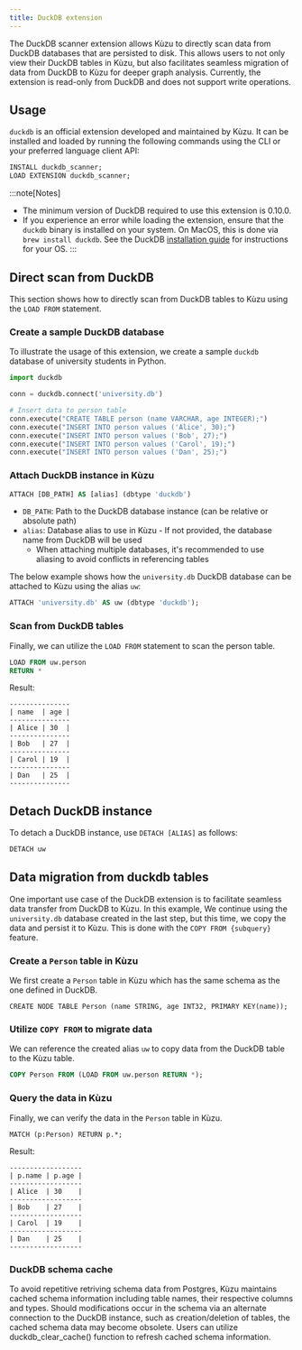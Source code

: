 ```yaml
---
title: DuckDB extension
---
```


The DuckDB scanner extension allows Kùzu to directly scan data from DuckDB databases that are persisted to
disk. This allows users to not only view their DuckDB tables in Kùzu, but also facilitates seamless
migration of data from DuckDB to Kùzu for deeper graph analysis. Currently, the extension is read-only
from DuckDB and does not support write operations.

## Usage

`duckdb` is an official extension developed and maintained by Kùzu.
It can be installed and loaded by running the following commands using the CLI or your preferred language
client API:

```sql
INSTALL duckdb_scanner;
LOAD EXTENSION duckdb_scanner;
```

:::note[Notes]
- The minimum version of DuckDB required to use this extension is 0.10.0.
- If you experience an error while loading the extension, ensure that the `duckdb` binary is installed
on your system. On MacOS, this is done via `brew install duckdb`. See the DuckDB
[installation guide](https://duckdb.org/docs/installation) for instructions for your OS.
:::

## Direct scan from DuckDB

This section shows how to directly scan from DuckDB tables to Kùzu using the `LOAD FROM` statement.

### Create a sample DuckDB database

To illustrate the usage of this extension, we create a sample `duckdb` database of university
students in Python.

```py
import duckdb

conn = duckdb.connect('university.db')

# Insert data to person table
conn.execute("CREATE TABLE person (name VARCHAR, age INTEGER);")
conn.execute("INSERT INTO person values ('Alice', 30);")
conn.execute("INSERT INTO person values ('Bob', 27);")
conn.execute("INSERT INTO person values ('Carol', 19);")
conn.execute("INSERT INTO person values ('Dan', 25);")
```

### Attach DuckDB instance in Kùzu

```sql
ATTACH [DB_PATH] AS [alias] (dbtype 'duckdb')
```

- `DB_PATH`: Path to the DuckDB database instance (can be relative or absolute path)
- `alias`: Database alias to use in Kùzu - If not provided, the database name from DuckDB will be used
    - When attaching multiple databases, it's recommended to use aliasing to avoid conflicts in
referencing tables

The below example shows how the `university.db` DuckDB database can be attached to Kùzu using
the alias `uw`:

```sql
ATTACH 'university.db' AS uw (dbtype 'duckdb');
```

### Scan from DuckDB tables

Finally, we can utilize the `LOAD FROM` statement to scan the person table.

```sql
LOAD FROM uw.person
RETURN *
```

Result:

```
---------------
| name  | age |
---------------
| Alice | 30  |
---------------
| Bob   | 27  |
---------------
| Carol | 19  |
---------------
| Dan   | 25  |
---------------
```

## Detach DuckDB instance

To detach a DuckDB instance, use `DETACH [ALIAS]` as follows:

```sql
DETACH uw
```

## Data migration from duckdb tables

One important use case of the DuckDB extension is to facilitate seamless data transfer from DuckDB to Kùzu.
In this example, We continue using the `university.db` database created in the last step, but this time,
we copy the data and persist it to Kùzu. This is done with the `COPY FROM {subquery}` feature.

### Create a `Person` table in Kùzu

We first create a `Person` table in Kùzu which has the same schema as the one defined in DuckDB.

```cypher
CREATE NODE TABLE Person (name STRING, age INT32, PRIMARY KEY(name));
```

### Utilize `COPY FROM` to migrate data

We can reference the created alias `uw` to copy data from the DuckDB table to the Kùzu table.

```sql
COPY Person FROM (LOAD FROM uw.person RETURN *);
```

### Query the data in Kùzu

Finally, we can verify the data in the `Person` table in Kùzu.

```cypher
MATCH (p:Person) RETURN p.*;
```

Result:
```
------------------
| p.name | p.age |
------------------
| Alice  | 30    |
------------------
| Bob    | 27    |
------------------
| Carol  | 19    |
------------------
| Dan    | 25    |
------------------
```

### DuckDB schema cache
To avoid repetitive retriving schema data from Postgres, Kùzu maintains cached schema information including table names, their respective columns and types. Should modifications occur in the schema via an alternate connection to the DuckDB instance, such as creation/deletion of tables, the cached schema data may become obsolete. Users can utilize duckdb_clear_cache() function to refresh cached schema information.

